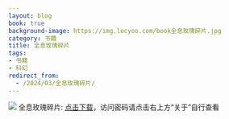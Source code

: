 ```yaml
---
layout: blog
book: true
background-image: https://img.locyoo.com/book全息玫瑰碎片.jpg
category: 书籍
title: 全息玫瑰碎片
tags:
- 书籍
- 科幻
redirect_from:
  - /2024/03/全息玫瑰碎片/
---
```

![](https://img.locyoo.com/book全息玫瑰碎片.jpg)
全息玫瑰碎片: <a name = "ref1" href="https://url18.ctfile.com/f/50983618-1437032903-35b9e7?p=3619">点击下载</a>，访问密码请点击右上方“关于”自行查看